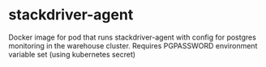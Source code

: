 # stackdriver-agent

Docker image for pod that runs stackdriver-agent with config for postgres monitoring in the warehouse cluster. Requires PGPASSWORD environment variable set (using kubernetes secret)
